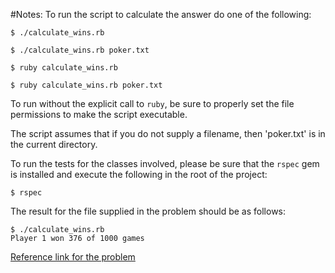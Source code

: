 #Notes:
To run the script to calculate the answer do one of the following:

`$ ./calculate_wins.rb`

`$ ./calculate_wins.rb poker.txt`

`$ ruby calculate_wins.rb`

`$ ruby calculate_wins.rb poker.txt`

To run without the explicit call to `ruby`, be sure to properly set the file permissions to make the script executable.

The script assumes that if you do not supply a filename, then 'poker.txt' is in the current directory.

To run the tests for the classes involved, please be sure that the `rspec` gem is installed and execute the following in the root of the project:

`$ rspec`

The result for the file supplied in the problem should be as follows:

    $ ./calculate_wins.rb
    Player 1 won 376 of 1000 games
    
[Reference link for the problem](https://projecteuler.net/problem=54) 

